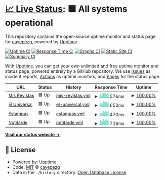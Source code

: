 # [📈 Live Status](https://cayepezg.github.io/status): <!--live status--> **🟩 All systems operational**

This repository contains the open-source uptime monitor and status page for [cayepezg](https://cayepezg.github.io/status), powered by [Upptime](https://github.com/upptime/upptime).

[![Uptime CI](https://github.com/cayepezg/status/workflows/Uptime%20CI/badge.svg)](https://github.com/cayepezg/status/actions?query=workflow%3A%22Uptime+CI%22)
[![Response Time CI](https://github.com/cayepezg/status/workflows/Response%20Time%20CI/badge.svg)](https://github.com/cayepezg/status/actions?query=workflow%3A%22Response+Time+CI%22)
[![Graphs CI](https://github.com/cayepezg/status/workflows/Graphs%20CI/badge.svg)](https://github.com/cayepezg/status/actions?query=workflow%3A%22Graphs+CI%22)
[![Static Site CI](https://github.com/cayepezg/status/workflows/Static%20Site%20CI/badge.svg)](https://github.com/cayepezg/status/actions?query=workflow%3A%22Static+Site+CI%22)
[![Summary CI](https://github.com/cayepezg/status/workflows/Summary%20CI/badge.svg)](https://github.com/cayepezg/status/actions?query=workflow%3A%22Summary+CI%22)

With [Upptime](https://upptime.js.org), you can get your own unlimited and free uptime monitor and status page, powered entirely by a GitHub repository. We use [Issues](https://github.com/cayepezg/status/issues) as incident reports, [Actions](https://github.com/cayepezg/status/actions) as uptime monitors, and [Pages](https://cayepezg.github.io/status) for the status page.

<!--start: status pages-->
<!-- This summary is generated by Upptime (https://github.com/upptime/upptime) -->
<!-- Do not edit this manually, your changes will be overwritten -->
<!-- prettier-ignore -->
| URL | Status | History | Response Time | Uptime |
| --- | ------ | ------- | ------------- | ------ |
| <img alt="" src="https://www.misrevistas.com/img/favicon.ico" height="13"> [Mis Revistas](https://www.misrevistas.com) | 🟩 Up | [mis-revistas.yml](https://github.com/cayepezg/status/commits/HEAD/history/mis-revistas.yml) | <details><summary><img alt="Response time graph" src="./graphs/mis-revistas/response-time-week.png" height="20"> 576ms</summary><br><a href="https://cayepezg.github.io/status/history/mis-revistas"><img alt="Response time 979" src="https://img.shields.io/endpoint?url=https%3A%2F%2Fraw.githubusercontent.com%2Fcayepezg%2Fstatus%2FHEAD%2Fapi%2Fmis-revistas%2Fresponse-time.json"></a><br><a href="https://cayepezg.github.io/status/history/mis-revistas"><img alt="24-hour response time 595" src="https://img.shields.io/endpoint?url=https%3A%2F%2Fraw.githubusercontent.com%2Fcayepezg%2Fstatus%2FHEAD%2Fapi%2Fmis-revistas%2Fresponse-time-day.json"></a><br><a href="https://cayepezg.github.io/status/history/mis-revistas"><img alt="7-day response time 576" src="https://img.shields.io/endpoint?url=https%3A%2F%2Fraw.githubusercontent.com%2Fcayepezg%2Fstatus%2FHEAD%2Fapi%2Fmis-revistas%2Fresponse-time-week.json"></a><br><a href="https://cayepezg.github.io/status/history/mis-revistas"><img alt="30-day response time 522" src="https://img.shields.io/endpoint?url=https%3A%2F%2Fraw.githubusercontent.com%2Fcayepezg%2Fstatus%2FHEAD%2Fapi%2Fmis-revistas%2Fresponse-time-month.json"></a><br><a href="https://cayepezg.github.io/status/history/mis-revistas"><img alt="1-year response time 1082" src="https://img.shields.io/endpoint?url=https%3A%2F%2Fraw.githubusercontent.com%2Fcayepezg%2Fstatus%2FHEAD%2Fapi%2Fmis-revistas%2Fresponse-time-year.json"></a></details> | <details><summary><a href="https://cayepezg.github.io/status/history/mis-revistas">100.00%</a></summary><a href="https://cayepezg.github.io/status/history/mis-revistas"><img alt="All-time uptime 99.80%" src="https://img.shields.io/endpoint?url=https%3A%2F%2Fraw.githubusercontent.com%2Fcayepezg%2Fstatus%2FHEAD%2Fapi%2Fmis-revistas%2Fuptime.json"></a><br><a href="https://cayepezg.github.io/status/history/mis-revistas"><img alt="24-hour uptime 100.00%" src="https://img.shields.io/endpoint?url=https%3A%2F%2Fraw.githubusercontent.com%2Fcayepezg%2Fstatus%2FHEAD%2Fapi%2Fmis-revistas%2Fuptime-day.json"></a><br><a href="https://cayepezg.github.io/status/history/mis-revistas"><img alt="7-day uptime 100.00%" src="https://img.shields.io/endpoint?url=https%3A%2F%2Fraw.githubusercontent.com%2Fcayepezg%2Fstatus%2FHEAD%2Fapi%2Fmis-revistas%2Fuptime-week.json"></a><br><a href="https://cayepezg.github.io/status/history/mis-revistas"><img alt="30-day uptime 100.00%" src="https://img.shields.io/endpoint?url=https%3A%2F%2Fraw.githubusercontent.com%2Fcayepezg%2Fstatus%2FHEAD%2Fapi%2Fmis-revistas%2Fuptime-month.json"></a><br><a href="https://cayepezg.github.io/status/history/mis-revistas"><img alt="1-year uptime 99.78%" src="https://img.shields.io/endpoint?url=https%3A%2F%2Fraw.githubusercontent.com%2Fcayepezg%2Fstatus%2FHEAD%2Fapi%2Fmis-revistas%2Fuptime-year.json"></a></details>
| <img alt="" src="https://www.eluniversal.com/img/favicon.ico" height="13"> [El Universal](https://www.eluniversal.com) | 🟩 Up | [el-universal.yml](https://github.com/cayepezg/status/commits/HEAD/history/el-universal.yml) | <details><summary><img alt="Response time graph" src="./graphs/el-universal/response-time-week.png" height="20"> 653ms</summary><br><a href="https://cayepezg.github.io/status/history/el-universal"><img alt="Response time 638" src="https://img.shields.io/endpoint?url=https%3A%2F%2Fraw.githubusercontent.com%2Fcayepezg%2Fstatus%2FHEAD%2Fapi%2Fel-universal%2Fresponse-time.json"></a><br><a href="https://cayepezg.github.io/status/history/el-universal"><img alt="24-hour response time 787" src="https://img.shields.io/endpoint?url=https%3A%2F%2Fraw.githubusercontent.com%2Fcayepezg%2Fstatus%2FHEAD%2Fapi%2Fel-universal%2Fresponse-time-day.json"></a><br><a href="https://cayepezg.github.io/status/history/el-universal"><img alt="7-day response time 653" src="https://img.shields.io/endpoint?url=https%3A%2F%2Fraw.githubusercontent.com%2Fcayepezg%2Fstatus%2FHEAD%2Fapi%2Fel-universal%2Fresponse-time-week.json"></a><br><a href="https://cayepezg.github.io/status/history/el-universal"><img alt="30-day response time 823" src="https://img.shields.io/endpoint?url=https%3A%2F%2Fraw.githubusercontent.com%2Fcayepezg%2Fstatus%2FHEAD%2Fapi%2Fel-universal%2Fresponse-time-month.json"></a><br><a href="https://cayepezg.github.io/status/history/el-universal"><img alt="1-year response time 682" src="https://img.shields.io/endpoint?url=https%3A%2F%2Fraw.githubusercontent.com%2Fcayepezg%2Fstatus%2FHEAD%2Fapi%2Fel-universal%2Fresponse-time-year.json"></a></details> | <details><summary><a href="https://cayepezg.github.io/status/history/el-universal">100.00%</a></summary><a href="https://cayepezg.github.io/status/history/el-universal"><img alt="All-time uptime 99.78%" src="https://img.shields.io/endpoint?url=https%3A%2F%2Fraw.githubusercontent.com%2Fcayepezg%2Fstatus%2FHEAD%2Fapi%2Fel-universal%2Fuptime.json"></a><br><a href="https://cayepezg.github.io/status/history/el-universal"><img alt="24-hour uptime 100.00%" src="https://img.shields.io/endpoint?url=https%3A%2F%2Fraw.githubusercontent.com%2Fcayepezg%2Fstatus%2FHEAD%2Fapi%2Fel-universal%2Fuptime-day.json"></a><br><a href="https://cayepezg.github.io/status/history/el-universal"><img alt="7-day uptime 100.00%" src="https://img.shields.io/endpoint?url=https%3A%2F%2Fraw.githubusercontent.com%2Fcayepezg%2Fstatus%2FHEAD%2Fapi%2Fel-universal%2Fuptime-week.json"></a><br><a href="https://cayepezg.github.io/status/history/el-universal"><img alt="30-day uptime 99.49%" src="https://img.shields.io/endpoint?url=https%3A%2F%2Fraw.githubusercontent.com%2Fcayepezg%2Fstatus%2FHEAD%2Fapi%2Fel-universal%2Fuptime-month.json"></a><br><a href="https://cayepezg.github.io/status/history/el-universal"><img alt="1-year uptime 99.76%" src="https://img.shields.io/endpoint?url=https%3A%2F%2Fraw.githubusercontent.com%2Fcayepezg%2Fstatus%2FHEAD%2Fapi%2Fel-universal%2Fuptime-year.json"></a></details>
| <img alt="" src="https://www.estampas.com/images/favicon.ico" height="13"> [Estampas](https://www.estampas.com) | 🟩 Up | [estampas.yml](https://github.com/cayepezg/status/commits/HEAD/history/estampas.yml) | <details><summary><img alt="Response time graph" src="./graphs/estampas/response-time-week.png" height="20"> 470ms</summary><br><a href="https://cayepezg.github.io/status/history/estampas"><img alt="Response time 702" src="https://img.shields.io/endpoint?url=https%3A%2F%2Fraw.githubusercontent.com%2Fcayepezg%2Fstatus%2FHEAD%2Fapi%2Festampas%2Fresponse-time.json"></a><br><a href="https://cayepezg.github.io/status/history/estampas"><img alt="24-hour response time 600" src="https://img.shields.io/endpoint?url=https%3A%2F%2Fraw.githubusercontent.com%2Fcayepezg%2Fstatus%2FHEAD%2Fapi%2Festampas%2Fresponse-time-day.json"></a><br><a href="https://cayepezg.github.io/status/history/estampas"><img alt="7-day response time 470" src="https://img.shields.io/endpoint?url=https%3A%2F%2Fraw.githubusercontent.com%2Fcayepezg%2Fstatus%2FHEAD%2Fapi%2Festampas%2Fresponse-time-week.json"></a><br><a href="https://cayepezg.github.io/status/history/estampas"><img alt="30-day response time 1124" src="https://img.shields.io/endpoint?url=https%3A%2F%2Fraw.githubusercontent.com%2Fcayepezg%2Fstatus%2FHEAD%2Fapi%2Festampas%2Fresponse-time-month.json"></a><br><a href="https://cayepezg.github.io/status/history/estampas"><img alt="1-year response time 746" src="https://img.shields.io/endpoint?url=https%3A%2F%2Fraw.githubusercontent.com%2Fcayepezg%2Fstatus%2FHEAD%2Fapi%2Festampas%2Fresponse-time-year.json"></a></details> | <details><summary><a href="https://cayepezg.github.io/status/history/estampas">100.00%</a></summary><a href="https://cayepezg.github.io/status/history/estampas"><img alt="All-time uptime 99.77%" src="https://img.shields.io/endpoint?url=https%3A%2F%2Fraw.githubusercontent.com%2Fcayepezg%2Fstatus%2FHEAD%2Fapi%2Festampas%2Fuptime.json"></a><br><a href="https://cayepezg.github.io/status/history/estampas"><img alt="24-hour uptime 100.00%" src="https://img.shields.io/endpoint?url=https%3A%2F%2Fraw.githubusercontent.com%2Fcayepezg%2Fstatus%2FHEAD%2Fapi%2Festampas%2Fuptime-day.json"></a><br><a href="https://cayepezg.github.io/status/history/estampas"><img alt="7-day uptime 100.00%" src="https://img.shields.io/endpoint?url=https%3A%2F%2Fraw.githubusercontent.com%2Fcayepezg%2Fstatus%2FHEAD%2Fapi%2Festampas%2Fuptime-week.json"></a><br><a href="https://cayepezg.github.io/status/history/estampas"><img alt="30-day uptime 99.48%" src="https://img.shields.io/endpoint?url=https%3A%2F%2Fraw.githubusercontent.com%2Fcayepezg%2Fstatus%2FHEAD%2Fapi%2Festampas%2Fuptime-month.json"></a><br><a href="https://cayepezg.github.io/status/history/estampas"><img alt="1-year uptime 99.76%" src="https://img.shields.io/endpoint?url=https%3A%2F%2Fraw.githubusercontent.com%2Fcayepezg%2Fstatus%2FHEAD%2Fapi%2Festampas%2Fuptime-year.json"></a></details>
| <img alt="" src="https://www.notitarde.com/img/favico.jpg" height="13"> [Notitarde](https://www.notitarde.com.ve) | 🟩 Up | [notitarde.yml](https://github.com/cayepezg/status/commits/HEAD/history/notitarde.yml) | <details><summary><img alt="Response time graph" src="./graphs/notitarde/response-time-week.png" height="20"> 719ms</summary><br><a href="https://cayepezg.github.io/status/history/notitarde"><img alt="Response time 786" src="https://img.shields.io/endpoint?url=https%3A%2F%2Fraw.githubusercontent.com%2Fcayepezg%2Fstatus%2FHEAD%2Fapi%2Fnotitarde%2Fresponse-time.json"></a><br><a href="https://cayepezg.github.io/status/history/notitarde"><img alt="24-hour response time 869" src="https://img.shields.io/endpoint?url=https%3A%2F%2Fraw.githubusercontent.com%2Fcayepezg%2Fstatus%2FHEAD%2Fapi%2Fnotitarde%2Fresponse-time-day.json"></a><br><a href="https://cayepezg.github.io/status/history/notitarde"><img alt="7-day response time 719" src="https://img.shields.io/endpoint?url=https%3A%2F%2Fraw.githubusercontent.com%2Fcayepezg%2Fstatus%2FHEAD%2Fapi%2Fnotitarde%2Fresponse-time-week.json"></a><br><a href="https://cayepezg.github.io/status/history/notitarde"><img alt="30-day response time 1152" src="https://img.shields.io/endpoint?url=https%3A%2F%2Fraw.githubusercontent.com%2Fcayepezg%2Fstatus%2FHEAD%2Fapi%2Fnotitarde%2Fresponse-time-month.json"></a><br><a href="https://cayepezg.github.io/status/history/notitarde"><img alt="1-year response time 847" src="https://img.shields.io/endpoint?url=https%3A%2F%2Fraw.githubusercontent.com%2Fcayepezg%2Fstatus%2FHEAD%2Fapi%2Fnotitarde%2Fresponse-time-year.json"></a></details> | <details><summary><a href="https://cayepezg.github.io/status/history/notitarde">100.00%</a></summary><a href="https://cayepezg.github.io/status/history/notitarde"><img alt="All-time uptime 99.92%" src="https://img.shields.io/endpoint?url=https%3A%2F%2Fraw.githubusercontent.com%2Fcayepezg%2Fstatus%2FHEAD%2Fapi%2Fnotitarde%2Fuptime.json"></a><br><a href="https://cayepezg.github.io/status/history/notitarde"><img alt="24-hour uptime 100.00%" src="https://img.shields.io/endpoint?url=https%3A%2F%2Fraw.githubusercontent.com%2Fcayepezg%2Fstatus%2FHEAD%2Fapi%2Fnotitarde%2Fuptime-day.json"></a><br><a href="https://cayepezg.github.io/status/history/notitarde"><img alt="7-day uptime 100.00%" src="https://img.shields.io/endpoint?url=https%3A%2F%2Fraw.githubusercontent.com%2Fcayepezg%2Fstatus%2FHEAD%2Fapi%2Fnotitarde%2Fuptime-week.json"></a><br><a href="https://cayepezg.github.io/status/history/notitarde"><img alt="30-day uptime 100.00%" src="https://img.shields.io/endpoint?url=https%3A%2F%2Fraw.githubusercontent.com%2Fcayepezg%2Fstatus%2FHEAD%2Fapi%2Fnotitarde%2Fuptime-month.json"></a><br><a href="https://cayepezg.github.io/status/history/notitarde"><img alt="1-year uptime 99.94%" src="https://img.shields.io/endpoint?url=https%3A%2F%2Fraw.githubusercontent.com%2Fcayepezg%2Fstatus%2FHEAD%2Fapi%2Fnotitarde%2Fuptime-year.json"></a></details>

<!--end: status pages-->

[**Visit our status website →**](https://cayepezg.github.io/status)

## 📄 License

- Powered by: [Upptime](https://github.com/upptime/upptime)
- Code: [MIT](./LICENSE) © [cayepezg](https://cayepezg.github.io/status)
- Data in the `./history` directory: [Open Database License](https://opendatacommons.org/licenses/odbl/1-0/)
